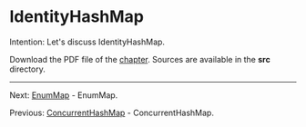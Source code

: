 # IdentityHashMap

Intention: Let's discuss IdentityHashMap.

Download the PDF file of the [chapter](chapter_34.pdf). Sources are available in the <b>src</b> directory. 

<hr>

Next: [EnumMap](chapter_35.md "EnumMap") - EnumMap.

Previous: [ConcurrentHashMap](chapter_33.md "ConcurrentHashMap") - ConcurrentHashMap.
